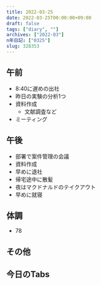 ```yaml
---
title: 2022-03-25
date: 2022-03-25T00:00:00+09:00
draft: false
tags: ["diary", ""]
archives: ["2022-03"]
n年日記: ["0325"]
slug: 328353
---
```

## 午前
- 8:40に遅めの出社
- 昨日の実験の分析1つ
- 資料作成
  - 文献調査など
- ミーティング
## 午後
- 部署で案件管理の会議
- 資料作成
- 早めに退社
- 帰宅途中に散髪
- 夜はマクドナルドのテイクアウト
- 早めに就寝
## 体調
- 78
## その他
## 今日のTabs